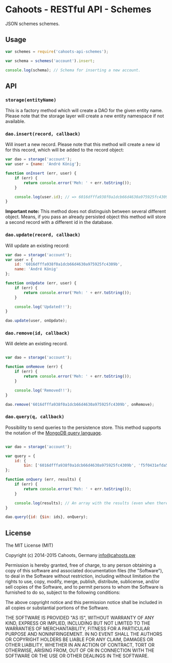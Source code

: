 # Cahoots - RESTful API - Schemes

JSON schemes schemes.

## Usage

```js
var schemes = require('cahoots-api-schemes');

var schema = schemes('account').insert;

console.log(schema); // Schema for inserting a new account.
```

## API

### `storage(entityName)`

This is a factory method which will create a DAO for the given entity name. Please note that the storage layer will create a new entity namespace if not available.

### `dao.insert(record, callback)`

Will insert a new record. Please note that this method will create a new id for this record, which will be added to the record object:

```js
var dao = storage('account');
var user = {name: 'André König'};

function onInsert (err, user) {
    if (err) {
        return console.error('Meh: ' + err.toString());
    }

    console.log(user.id); // => 6016dfffa938f0a1dcb66d4630a975925fc4309b
}

```

**Important note:** This method does not distinguish between several different object. Means, if you pass an already persisted object this method will store a second record with a different id in the database.

### `dao.update(record, callback)`

Will update an existing record:

```js
var dao = storage('account');
var user = {
    id: '6016dfffa938f0a1dcb66d4630a975925fc4309b',
    name: 'André König'
};

function onUpdate (err, user) {
    if (err) {
        return console.error('Meh: ' + err.toString());
    }

    console.log('Updated!!');
}

dao.update(user, onUpdate);

```

### `dao.remove(id, callback)`

Will delete an existing record.

```js

var dao = storage('account');

function onRemove (err) {
    if (err) {
        return console.error('Meh: ' + err.toString());
    }

    console.log('Removed!!');
}

dao.remove('6016dfffa938f0a1dcb66d4630a975925fc4309b', onRemove);

```

### `dao.query(q, callback)`

Possibility to send queries to the persistence store. This method supports the notation of the [MongoDB query language](http://docs.mongodb.org/manual/tutorial/query-documents/).

```js

var dao = storage('account');

var query = {
    id: {
        $in: ['6016dfffa938f0a1dcb66d4630a975925fc4309b', 'f5f0431efda54374889553f27a6710cfc48a69e7'];
};

function onQuery (err, results) {
    if (err) {
        return console.error('Meh: ' + err.toString());
    }

    console.log(results); // An array with the results (even when there is only one record; empty array when no results are available).
}

dao.query({id: {$in: ids}, onQuery);
```

## License

The MIT License (MIT)

Copyright (c) 2014-2015 Cahoots, Germany <info@cahoots.pw>

Permission is hereby granted, free of charge, to any person obtaining a copy
of this software and associated documentation files (the "Software"), to deal
in the Software without restriction, including without limitation the rights
to use, copy, modify, merge, publish, distribute, sublicense, and/or sell
copies of the Software, and to permit persons to whom the Software is
furnished to do so, subject to the following conditions:

The above copyright notice and this permission notice shall be included in
all copies or substantial portions of the Software.

THE SOFTWARE IS PROVIDED "AS IS", WITHOUT WARRANTY OF ANY KIND, EXPRESS OR
IMPLIED, INCLUDING BUT NOT LIMITED TO THE WARRANTIES OF MERCHANTABILITY,
FITNESS FOR A PARTICULAR PURPOSE AND NONINFRINGEMENT. IN NO EVENT SHALL THE
AUTHORS OR COPYRIGHT HOLDERS BE LIABLE FOR ANY CLAIM, DAMAGES OR OTHER
LIABILITY, WHETHER IN AN ACTION OF CONTRACT, TORT OR OTHERWISE, ARISING FROM,
OUT OF OR IN CONNECTION WITH THE SOFTWARE OR THE USE OR OTHER DEALINGS IN
THE SOFTWARE.
